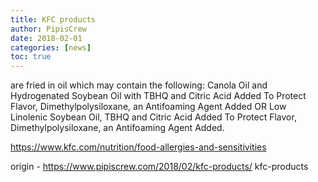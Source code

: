 ```yaml
---
title: KFC products
author: PipisCrew
date: 2018-02-01
categories: [news]
toc: true
---
```


are fried in oil which may contain the following: Canola Oil and Hydrogenated Soybean Oil with TBHQ and Citric Acid Added To Protect Flavor, Dimethylpolysiloxane, an Antifoaming Agent Added 
OR
Low Linolenic Soybean Oil, TBHQ and Citric Acid Added To Protect Flavor, Dimethylpolysiloxane, an Antifoaming Agent Added. 

https://www.kfc.com/nutrition/food-allergies-and-sensitivities

origin - https://www.pipiscrew.com/2018/02/kfc-products/ kfc-products